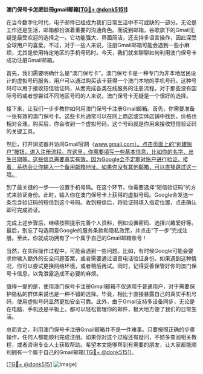 **澳门保号卡怎麽註冊gmail郵箱[[TG💪+ @donk5151](https://t.me/s/donk5151)]**

在当今数字化时代，电子邮件已经成为我们日常生活中不可或缺的一部分。无论是工作还是生活，邮箱都扮演着重要的沟通角色。而说到邮箱，谷歌旗下的Gmail无疑是最受欢迎的选择之一。它功能强大、界面简洁，还支持多语言操作，因此深受全球用户的喜爱。不过，对于一些人来说，注册Gmail邮箱可能会遇到一些小麻烦，尤其是使用特定地区的手机号码时。今天，我们就来聊聊如何利用澳门保号卡成功注册Gmail邮箱。

首先，我们需要明确什么是“澳门保号卡”。澳门保号卡是一种专门为非本地居民设计的虚拟号码服务，用户可以通过购买该卡获得一个澳门本地的手机号码。这种号码可以用于接收短信验证码，从而完成各类在线服务的注册流程。对于那些没有国际号码或者想尝试不同地区号码的人来说，澳门保号卡无疑是一个很好的选择。

接下来，让我们一步步教你如何用澳门保号卡注册Gmail邮箱。首先，你需要准备一张有效的澳门保号卡。这些卡片通常可以在网上商店或实体店铺中找到，价格也相对合理。购买后，你会收到一个虚拟号码，这个号码就是你用来接收短信验证码的关键工具。

然后，打开浏览器并访问Gmail官网（www.gmail.com）。点击页面上的“创建账户”按钮，进入注册流程。在这里，你需要填写一些基本信息，比如你的名字、出生日期等。这些信息需要真实有效，因为Google会不定期对账户进行验证。接着，系统会让你输入一个备用邮箱地址。如果你没有其他邮箱，可以直接跳过这一项。

到了最关键的一步——设置手机号码。在这个环节，你需要选择“短信验证码”的方式来验证身份。此时，输入你在澳门保号卡上获得的虚拟号码。Google会发送一条包含验证码的短信到这个号码。收到短信后，将验证码填入指定位置，点击确认即可完成验证。

完成上述步骤后，继续按照提示完善个人资料，例如设置密码、选择兴趣爱好等。最后，别忘了勾选同意Google的服务条款和隐私政策，并点击“下一步”完成注册。至此，你就成功拥有了一个属于自己的Gmail邮箱账号！

当然，在实际操作过程中，可能会遇到一些问题。比如，有时候Google可能会要求你输入额外的安全问题答案，或者需要通过语音电话验证身份。如果遇到这种情况，你可以尝试更换网络环境，或者稍后再试。同时，记得妥善保管好你的澳门保号卡信息，以免泄露造成不必要的麻烦。

值得一提的是，使用澳门保号卡注册Gmail邮箱不仅适用于普通用户，对于需要保护隐私的群体来说也是一种不错的选择。毕竟，相比于直接暴露自己的真实手机号码，使用虚拟号码显然更加安全可靠。此外，由于Gmail支持多设备同步，无论是在电脑、手机还是平板上，都可以轻松管理你的邮件，极大地方便了我们的日常生活。

总而言之，利用澳门保号卡注册Gmail邮箱并不是一件难事。只要按照正确的步骤操作，任何人都能顺利完成注册。如果你对这个过程还有疑问，不妨多查阅相关教程，或者咨询专业人士获取帮助。希望本文能够帮到有需要的朋友，让大家都能顺利拥有一个属于自己的Gmail邮箱[[TG💪+ @donk5151](https://t.me/s/donk5151)]。

[[TG💪+ @donk5151](https://t.me/s/donk5151) ![Image](https://i.postimg.cc/rwNCRYN7/Snipaste-2025-04-30-17-27-05.png)]